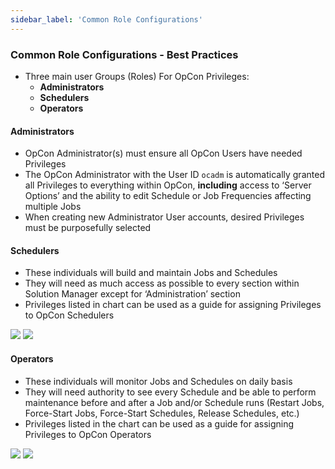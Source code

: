 ```yaml
---
sidebar_label: 'Common Role Configurations'
---
```


### Common Role Configurations - Best Practices

* Three main user Groups (Roles) For OpCon Privileges:  
    * **Administrators**
    * **Schedulers**
    * **Operators**

#### Administrators

* OpCon Administrator(s) must ensure all OpCon Users have needed Privileges 
* The OpCon Administrator with the User ID ```ocadm``` is automatically granted all Privileges to everything within OpCon, **including** access to ‘Server Options’ and the ability to edit Schedule or Job Frequencies affecting multiple Jobs
* When creating new Administrator User accounts, desired Privileges must be purposefully selected

#### Schedulers

* These individuals will build and maintain Jobs and Schedules 
* They will need as much access as possible to every section within Solution Manager except for ‘Administration’ section 
* Privileges listed in chart can be used as a guide for assigning Privileges to OpCon Schedulers

![](../static/imgbasic/316.png)
![](../static/imgbasic/317.png)

#### Operators

* These individuals will monitor Jobs and Schedules on daily basis 
* They will need authority to see every Schedule and be able to perform maintenance before and after a Job and/or Schedule runs (Restart Jobs, Force-Start Jobs, Force-Start Schedules, Release Schedules, etc.) 
* Privileges listed in the chart can be used as a guide for assigning Privileges to OpCon Operators

![](../static/imgbasic/318.png)
![](../static/imgbasic/319.png)
